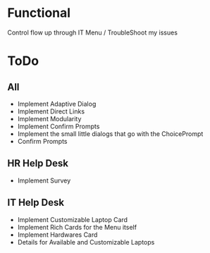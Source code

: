 # Functional

Control flow up through IT Menu / TroubleShoot my issues

# ToDo

## All

- Implement Adaptive Dialog
- Implement Direct Links
- Implement Modularity
- Implement Confirm Prompts
- Implement the small little dialogs that go with the ChoicePrompt
- Confirm Prompts

## HR Help Desk

- Implement Survey

## IT Help Desk

- Implement Customizable Laptop Card
- Implement Rich Cards for the Menu itself
- Implement Hardwares Card
- Details for Available and Customizable Laptops
